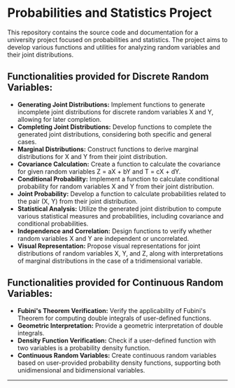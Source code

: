 # Probabilities and Statistics Project

This repository contains the source code and documentation for a university project focused on probabilities and statistics. The project aims to develop various functions and utilities for analyzing random variables and their joint distributions.

## **Functionalities provided for Discrete Random Variables:**
- **Generating Joint Distributions:** Implement functions to generate incomplete joint distributions for discrete random variables X and Y, allowing for later completion.
- **Completing Joint Distributions:** Develop functions to complete the generated joint distributions, considering both specific and general cases.
- **Marginal Distributions:** Construct functions to derive marginal distributions for X and Y from their joint distribution.
- **Covariance Calculation:** Create a function to calculate the covariance for given random variables Z = aX + bY and T = cX + dY.
- **Conditional Probability:** Implement a function to calculate conditional probability for random variables X and Y from their joint distribution.
- **Joint Probability:** Develop a function to calculate probabilities related to the pair (X, Y) from their joint distribution.
- **Statistical Analysis:** Utilize the generated joint distribution to compute various statistical measures and probabilities, including covariance and conditional probabilities.
- **Independence and Correlation:** Design functions to verify whether random variables X and Y are independent or uncorrelated.
- **Visual Representation:** Propose visual representations for joint distributions of random variables X, Y, and Z, along with interpretations of marginal distributions in the case of a tridimensional variable.

## **Functionalities provided for Continuous Random Variables:**
- **Fubini's Theorem Verification:** Verify the applicability of Fubini's Theorem for computing double integrals of user-defined functions.
- **Geometric Interpretation:** Provide a geometric interpretation of double integrals.
- **Density Function Verification:** Check if a user-defined function with two variables is a probability density function.
- **Continuous Random Variables:** Create continuous random variables based on user-provided probability density functions, supporting both unidimensional and bidimensional variables.

---
